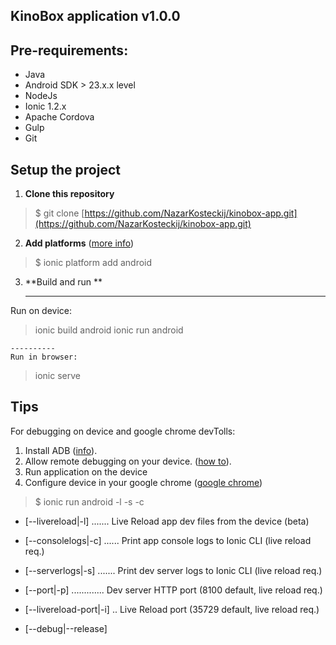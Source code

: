 
**KinoBox application v1.0.0**
------------------------------

Pre-requirements:
----------------
 - Java
 - Android SDK > 23.x.x level
 - NodeJs
 - Ionic  1.2.x
 - Apache Cordova
 - Gulp
 - Git

## Setup the project ##

 1. **Clone this repository** 
> $ git clone  [https://github.com/NazarKosteckij/kinobox-app.git](https://github.com/NazarKosteckij/kinobox-app.git)

 2. **Add platforms** ([more info](http://ionicframework.com/getting-started/))
>  $ ionic platform add android 

 3. **Build and run **
 
	----------
  Run on device:
 >  ionic build android 
 >  ionic run android

	----------
	Run in browser:
>ionic serve

## Tips ##
For debugging on device and google chrome devTolls: 

 1. Install ADB ([info](http://developer.android.com/intl/ru/tools/help/adb.html)).
 2. Allow remote debugging on your device.  ([how to](http://developer.android.com/intl/ru/tools/help/adb.html)).
 3. Run application on the device 
 4. Configure device in your google chrome ([google chrome](chrome://inspect/#devices)) 
 
> $ ionic run android  -l -s -c

 - [--livereload|-l] .......  Live Reload app dev files from the device
   (beta)
   
 - [--consolelogs|-c] ......  Print app console logs to Ionic CLI
   (live reload req.)
 - [--serverlogs|-s] .......  Print dev server logs
   to Ionic CLI (live reload req.)
 - [--port|-p] .............  Dev server
   HTTP port (8100 default, live reload req.)
 - [--livereload-port|-i] .. 
   Live Reload port (35729 default, live reload req.)
 - [--debug|--release]
